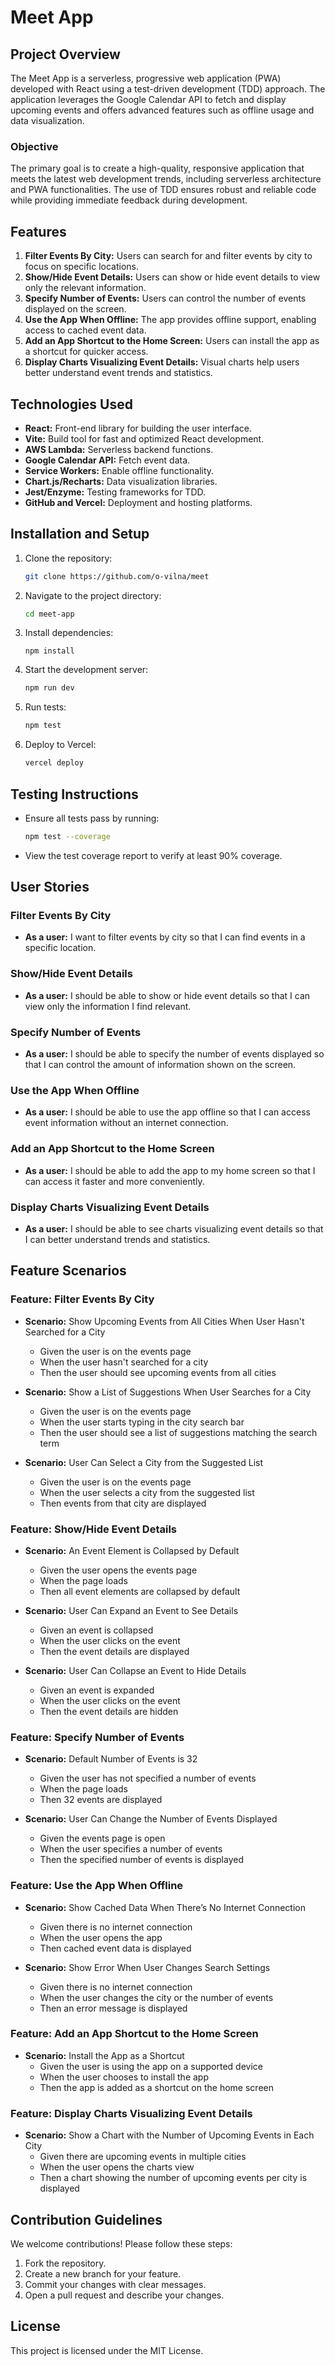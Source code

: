 # Meet App

## Project Overview
The Meet App is a serverless, progressive web application (PWA) developed with React using a test-driven development (TDD) approach. The application leverages the Google Calendar API to fetch and display upcoming events and offers advanced features such as offline usage and data visualization.

### Objective
The primary goal is to create a high-quality, responsive application that meets the latest web development trends, including serverless architecture and PWA functionalities. The use of TDD ensures robust and reliable code while providing immediate feedback during development.

## Features
1. **Filter Events By City:** Users can search for and filter events by city to focus on specific locations.
2. **Show/Hide Event Details:** Users can show or hide event details to view only the relevant information.
3. **Specify Number of Events:** Users can control the number of events displayed on the screen.
4. **Use the App When Offline:** The app provides offline support, enabling access to cached event data.
5. **Add an App Shortcut to the Home Screen:** Users can install the app as a shortcut for quicker access.
6. **Display Charts Visualizing Event Details:** Visual charts help users better understand event trends and statistics.

## Technologies Used
- **React:** Front-end library for building the user interface.
- **Vite:** Build tool for fast and optimized React development.
- **AWS Lambda:** Serverless backend functions.
- **Google Calendar API:** Fetch event data.
- **Service Workers:** Enable offline functionality.
- **Chart.js/Recharts:** Data visualization libraries.
- **Jest/Enzyme:** Testing frameworks for TDD.
- **GitHub and Vercel:** Deployment and hosting platforms.

## Installation and Setup
1. Clone the repository:
   ```bash
   git clone https://github.com/o-vilna/meet
   ```
2. Navigate to the project directory:
   ```bash
   cd meet-app
   ```
3. Install dependencies:
   ```bash\
   npm install
   ```
4. Start the development server:
   ```bash
   npm run dev
   ```
5. Run tests:
   ```bash
   npm test
   ```
6. Deploy to Vercel:
   ```bash
   vercel deploy
   ```

## Testing Instructions
- Ensure all tests pass by running:
  ```bash
  npm test --coverage
  ```
- View the test coverage report to verify at least 90% coverage.

## User Stories

### Filter Events By City
- **As a user:** I want to filter events by city so that I can find events in a specific location.

### Show/Hide Event Details
- **As a user:** I should be able to show or hide event details so that I can view only the information I find relevant.

### Specify Number of Events
- **As a user:** I should be able to specify the number of events displayed so that I can control the amount of information shown on the screen.

### Use the App When Offline
- **As a user:** I should be able to use the app offline so that I can access event information without an internet connection.

### Add an App Shortcut to the Home Screen
- **As a user:** I should be able to add the app to my home screen so that I can access it faster and more conveniently.

### Display Charts Visualizing Event Details
- **As a user:** I should be able to see charts visualizing event details so that I can better understand trends and statistics.

## Feature Scenarios

### Feature: Filter Events By City
- **Scenario:** Show Upcoming Events from All Cities When User Hasn't Searched for a City
  - Given the user is on the events page
  - When the user hasn't searched for a city
  - Then the user should see upcoming events from all cities

- **Scenario:** Show a List of Suggestions When User Searches for a City
  - Given the user is on the events page
  - When the user starts typing in the city search bar
  - Then the user should see a list of suggestions matching the search term

- **Scenario:** User Can Select a City from the Suggested List
  - Given the user is on the events page
  - When the user selects a city from the suggested list
  - Then events from that city are displayed

### Feature: Show/Hide Event Details
- **Scenario:** An Event Element is Collapsed by Default
  - Given the user opens the events page
  - When the page loads
  - Then all event elements are collapsed by default

- **Scenario:** User Can Expand an Event to See Details
  - Given an event is collapsed
  - When the user clicks on the event
  - Then the event details are displayed

- **Scenario:** User Can Collapse an Event to Hide Details
  - Given an event is expanded
  - When the user clicks on the event
  - Then the event details are hidden

### Feature: Specify Number of Events
- **Scenario:** Default Number of Events is 32
  - Given the user has not specified a number of events
  - When the page loads
  - Then 32 events are displayed

- **Scenario:** User Can Change the Number of Events Displayed
  - Given the events page is open
  - When the user specifies a number of events
  - Then the specified number of events is displayed

### Feature: Use the App When Offline
- **Scenario:** Show Cached Data When There’s No Internet Connection
  - Given there is no internet connection
  - When the user opens the app
  - Then cached event data is displayed

- **Scenario:** Show Error When User Changes Search Settings
  - Given there is no internet connection
  - When the user changes the city or the number of events
  - Then an error message is displayed

### Feature: Add an App Shortcut to the Home Screen
- **Scenario:** Install the App as a Shortcut
  - Given the user is using the app on a supported device
  - When the user chooses to install the app
  - Then the app is added as a shortcut on the home screen

### Feature: Display Charts Visualizing Event Details
- **Scenario:** Show a Chart with the Number of Upcoming Events in Each City
  - Given there are upcoming events in multiple cities
  - When the user opens the charts view
  - Then a chart showing the number of upcoming events per city is displayed

## Contribution Guidelines
We welcome contributions! Please follow these steps:
1. Fork the repository.
2. Create a new branch for your feature.
3. Commit your changes with clear messages.
4. Open a pull request and describe your changes.

## License
This project is licensed under the MIT License.
